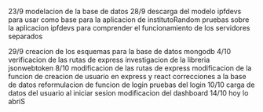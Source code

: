 23/9
modelacion de la base de datos
28/9
descarga del modelo ipfdevs para usar como base para la aplicacion de institutoRandom
pruebas sobre la aplicacion ipfdevs para comprender el funcionamiento de los servidores separados

29/9
creacion de los esquemas para la base de datos mongodb
4/10
verificacion de las rutas de express
investigacion de la libreria jsonwebtoken
8/10
modificacion de las rutas de express
modificacion de la funcion de creacion de usuario en express y react
correcciones a la base de datos
reformulacion de funcion de login
pruebas del login
10/10
carga de datos del usuario al iniciar sesion
modificacion del dashboard
14/10
hoy lo abriS
